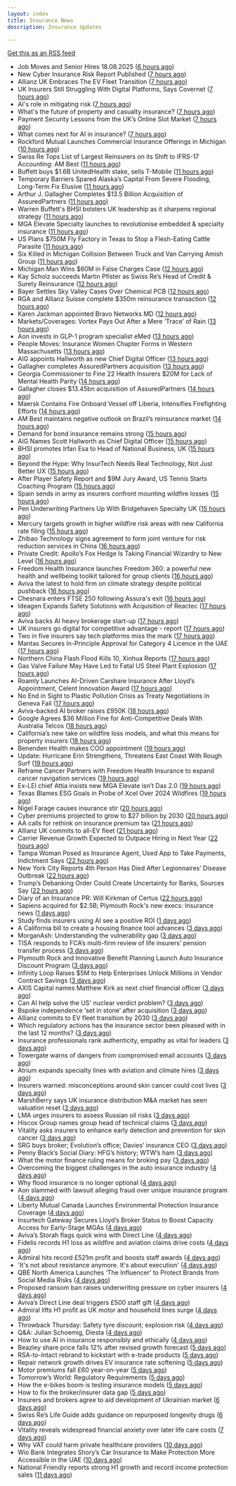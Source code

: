```yaml
---
layout: index
title: Insurance News
description: Insurance Updates

---
```


[Get this as an RSS feed](/insurance.rss)

<!-- news_marker starts -->
- Job Moves and Senior Hires 18.08.2025 ([6 hours ago](https://insurance-edge.net/2025/08/18/job-moves-and-senior-hires-18-08-2025/))
- New Cyber Insurance Risk Report Published ([7 hours ago](https://insurance-edge.net/2025/08/18/new-cyber-insurance-risk-report-published/))
- Allianz UK Embraces The EV Fleet Transition ([7 hours ago](https://insurance-edge.net/2025/08/18/allianz-uk-embraces-the-ev-fleet-transition/))
- UK Insurers Still Struggling With Digital Platforms, Says Covernet ([7 hours ago](https://insurance-edge.net/2025/08/18/uk-insurers-still-struggling-with-digital-platforms-says-covernet/))
- AI's role in mitigating risk ([7 hours ago](https://www.dig-in.com/opinion/ais-role-in-mitigating-risk))
- What's the future of property and casualty insurance? ([7 hours ago](https://www.dig-in.com/opinion/whats-the-future-of-property-and-casualty-insurance))
- Payment Security Lessons from the UK’s Online Slot Market ([7 hours ago](https://insurance-edge.net/2025/08/18/payment-security-lessons-from-the-uks-online-slot-market/))
- What comes next for AI in insurance? ([7 hours ago](https://www.dig-in.com/opinion/what-comes-next-for-ai-in-insurance))
- Rockford Mutual Launches Commercial Insurance Offerings in Michigan ([10 hours ago](https://www.insurancejournal.com/news/midwest/2025/08/18/836137.htm))
- Swiss Re Tops List of Largest Reinsurers on its Shift to IFRS-17 Accounting: AM Best ([11 hours ago](https://www.insurancejournal.com/news/international/2025/08/18/836120.htm))
- Buffett buys $1.6B UnitedHealth stake, sells T-Mobile ([11 hours ago](https://www.dig-in.com/articles/buffett-buys-1-6b-unitedhealth-stake-sells-t-mobile))
- Temporary Barriers Spared Alaska’s Capital From Severe Flooding, Long-Term Fix Elusive ([11 hours ago](https://www.insurancejournal.com/news/west/2025/08/18/836104.htm))
- Arthur J. Gallagher Completes $13.5 Billion Acquisition of AssuredPartners ([11 hours ago](https://www.insurancejournal.com/news/national/2025/08/18/836091.htm))
- Warren Buffett's BHSI bolsters UK leadership as it sharpens regional strategy ([11 hours ago](https://www.insurancebusinessmag.com/uk/news/breaking-news/warren-buffetts-bhsi-bolsters-uk-leadership-as-it-sharpens-regional-strategy-546557.aspx))
- MGA Elevate Specialty launches to revolutionise embedded & specialty insurance ([11 hours ago](https://www.reinsurancene.ws/mga-elevate-specialty-launches-to-revolutionise-embedded-specialty-insurance/))
- US Plans $750M Fly Factory in Texas to Stop a Flesh-Eating Cattle Parasite ([11 hours ago](https://www.insurancejournal.com/news/southcentral/2025/08/18/836098.htm))
- Six Killed in Michigan Collision Between Truck and Van Carrying Amish Group ([11 hours ago](https://www.insurancejournal.com/news/midwest/2025/08/18/836094.htm))
- Michigan Man Wins $60M in False Charges Case ([12 hours ago](https://www.insurancejournal.com/news/midwest/2025/08/18/836086.htm))
- Kay Scholz succeeds Martin Pfister as Swiss Re’s Head of Credit & Surety Reinsurance ([12 hours ago](https://www.reinsurancene.ws/kay-scholz-succeeds-martin-pfister-as-swiss-res-head-of-credit-surety-reinsurance/))
- Bayer Settles Sky Valley Cases Over Chemical PCB ([12 hours ago](https://www.insurancejournal.com/news/national/2025/08/18/836077.htm))
- RGA and Allianz Suisse complete $350m reinsurance transaction ([12 hours ago](https://www.reinsurancene.ws/rga-and-allianz-suisse-complete-350m-reinsurance-transaction/))
- Karen Jackman appointed Bravo Networks MD ([12 hours ago](https://www.postonline.co.uk/broker/7958905/karen-jackman-appointed-bravo-networks-md))
- Markets/Coverages: Vortex Pays Out After a Mere ‘Trace’ of Rain ([13 hours ago](https://www.insurancejournal.com/news/national/2025/08/18/836055.htm))
- Aon invests in GLP-1 program specialist eMed ([13 hours ago](https://www.reinsurancene.ws/aon-invests-in-glp-1-program-specialist-emed/))
- People Moves: Insurance Women Chapter Forms in Western Massachusetts ([13 hours ago](https://www.insurancejournal.com/news/east/2025/08/18/835607.htm))
- AIG appoints Hallworth as new Chief Digital Officer ([13 hours ago](https://www.reinsurancene.ws/aig-appoints-hallworth-as-new-chief-digital-officer/))
- Gallagher completes AssuredPartners acquisition ([13 hours ago](https://www.postonline.co.uk/broker/7958904/gallagher-completes-assuredpartners-acquisition))
- Georgia Commissioner to Fine 22 Health Insurers $20M for Lack of Mental Health Parity ([14 hours ago](https://www.insurancejournal.com/news/southeast/2025/08/18/836053.htm))
- Gallagher closes $13.45bn acquisition of AssuredPartners ([14 hours ago](https://www.reinsurancene.ws/gallagher-closes-13-45bn-acquisition-of-assuredpartners/))
- Maersk Contains Fire Onboard Vessel off Liberia, Intensifies Firefighting Efforts ([14 hours ago](https://www.insurancejournal.com/news/international/2025/08/18/836051.htm))
- AM Best maintains negative outlook on Brazil’s reinsurance market ([14 hours ago](https://www.reinsurancene.ws/am-best-maintains-negative-outlook-on-brazils-reinsurance-market/))
- Demand for bond insurance remains strong ([15 hours ago](https://www.dig-in.com/news/demand-for-bond-insurance-remains-strong))
- AIG Names Scott Hallworth as Chief Digital Officer ([15 hours ago](https://www.insurtechinsights.com/aig-names-scott-hallworth-as-chief-digital-officer/))
- BHSI promotes Irfan Esa to Head of National Business, UK ([15 hours ago](https://www.reinsurancene.ws/bhsi-promotes-irfan-esa-to-head-of-national-business-uk/))
- Beyond the Hype: Why InsurTech Needs Real Technology, Not Just Better UX ([15 hours ago](https://www.insurtechinsights.com/beyond-the-hype-why-insurtech-needs-real-technology-not-just-better-ux/))
- After Player Safety Report and $9M Jury Award, US Tennis Starts Coaching Program ([15 hours ago](https://www.insurancejournal.com/news/national/2025/08/18/836032.htm))
- Spain sends in army as insurers confront mounting wildfire losses ([15 hours ago](https://www.insurancebusinessmag.com/uk/news/catastrophe/spain-sends-in-army-as-insurers-confront-mounting-wildfire-losses-546509.aspx))
- Pen Underwriting Partners Up With Bridgehaven Specialty UK ([15 hours ago](https://insurance-edge.net/2025/08/18/pen-underwriting-partners-up-with-bridgehaven-specialty-uk/))
- Mercury targets growth in higher wildfire risk areas with new California rate filing ([15 hours ago](https://www.reinsurancene.ws/mercury-targets-growth-in-higher-wildfire-risk-areas-with-new-california-rate-filing/))
- Zhibao Technology signs agreement to form joint venture for risk reduction services in China ([16 hours ago](https://www.reinsurancene.ws/zhibao-technology-signs-agreement-to-form-joint-venture-for-risk-reduction-services-in-china/))
- Private Credit: Apollo’s Fox Hedge Is Taking Financial Wizardry to New Level ([16 hours ago](https://www.insurancejournal.com/news/national/2025/08/18/836021.htm))
- Freedom Health Insurance launches Freedom 360: a powerful new health and wellbeing toolkit tailored for group clients ([16 hours ago](https://ifamagazine.com/freedom-health-insurance-launches-freedom-360-a-powerful-new-health-and-wellbeing-toolkit-tailored-for-group-clients/))
- Aviva the latest to hold firm on climate strategy despite political pushback ([16 hours ago](https://www.insurancebusinessmag.com/uk/news/breaking-news/aviva-the-latest-to-hold-firm-on-climate-strategy-despite-political-pushback-546377.aspx))
- Chesnara enters FTSE 250 following Assura's exit ([16 hours ago](https://www.insurancebusinessmag.com/uk/news/life-insurance/chesnara-enters-ftse-250-following-assuras-exit-546486.aspx))
- Ideagen Expands Safety Solutions with Acquisition of Reactec ([17 hours ago](https://www.insurtechinsights.com/ideagen-expands-safety-solutions-with-acquisition-of-reactec/))
- Aviva backs AI heavy brokerage start-up ([17 hours ago](https://www.insurancebusinessmag.com/uk/news/sme/aviva-backs-ai-heavy-brokerage-startup-546478.aspx))
- UK insurers go digital for competitive advantage - report ([17 hours ago](https://www.insurancebusinessmag.com/uk/news/technology/uk-insurers-go-digital-for-competitive-advantage--report-546477.aspx))
- Two in five insurers say tech platforms miss the mark ([17 hours ago](https://www.postonline.co.uk/news/7958902/two-in-five-insurers-say-tech-platforms-miss-the-mark))
- Mantas Secures In-Principle Approval for Category 4 Licence in the UAE ([17 hours ago](https://www.insurtechinsights.com/mantas-secures-in-principle-approval-for-category-4-licence-in-the-uae/))
- Northern China Flash Flood Kills 10, Xinhua Reports ([17 hours ago](https://www.insurancejournal.com/news/international/2025/08/18/836016.htm))
- Gas Valve Failure May Have Led to Fatal US Steel Plant Explosion ([17 hours ago](https://www.insurancejournal.com/news/east/2025/08/18/835978.htm))
- Roamly Launches AI-Driven Carshare Insurance After Lloyd’s Appointment, Celent Innovation Award ([17 hours ago](https://www.insurtechinsights.com/roamly-launches-ai-driven-carshare-insurance-after-lloyds-appointment-celent-innovation-award/))
- No End in Sight to Plastic Pollution Crisis as Treaty Negotiations in Geneva Fail ([17 hours ago](https://www.insurancejournal.com/news/international/2025/08/18/836011.htm))
- Aviva-backed AI broker raises £950K ([18 hours ago](https://www.postonline.co.uk/broker/7958903/aviva-backed-ai-broker-raises-%C2%A3950k))
- Google Agrees $36 Million Fine for Anti-Competitive Deals With Australia Telcos ([18 hours ago](https://www.insurancejournal.com/news/international/2025/08/18/836005.htm))
- California’s new take on wildfire loss models, and what this means for property insurers ([18 hours ago](https://www.insurancejournal.com/blogs/cotality/2025/08/18/835958.htm))
- Benenden Health makes COO appointment ([19 hours ago](https://ifamagazine.com/benenden-health-makes-coo-appointment/))
- Update: Hurricane Erin Strengthens, Threatens East Coast With Rough Surf ([19 hours ago](https://www.insurancejournal.com/news/international/2025/08/18/836001.htm))
- Reframe Cancer Partners with Freedom Health Insurance to expand cancer navigation services ([19 hours ago](https://ifamagazine.com/reframe-cancer-partners-with-freedom-health-insurance-to-expand-cancer-navigation-services/))
- Ex-LEI chief Attia insists new MGA Elevate isn’t Das 2.0 ([19 hours ago](https://www.postonline.co.uk/personal/7958900/ex-lei-chief-attia-insists-new-mga-elevate-isn%E2%80%99t-das-20))
- Texas Blames ESG Goals in Probe of Xcel Over 2024 Wildfires ([19 hours ago](https://www.insurancejournal.com/news/southcentral/2025/08/18/835994.htm))
- Nigel Farage causes insurance stir ([20 hours ago](https://www.insurancebusinessmag.com/uk/news/travel/nigel-farage-causes-insurance-stir-546455.aspx))
- Cyber premiums projected to grow to $27 billion by 2030 ([20 hours ago](https://www.insurancebusinessmag.com/uk/news/cyber/cyber-premiums-projected-to-grow-to-27-billion-by-2030-546449.aspx))
- AA calls for rethink on insurance premium tax ([21 hours ago](https://www.insurancebusinessmag.com/uk/news/auto-motor/aa-calls-for-rethink-on-insurance-premium-tax-546448.aspx))
- Allianz UK commits to all-EV fleet ([21 hours ago](https://www.insurancebusinessmag.com/uk/news/auto-motor/allianz-uk-commits-to-allev-fleet-546447.aspx))
- Carrier Revenue Growth Expected to Outpace Hiring in Next Year ([22 hours ago](https://www.insurancejournal.com/news/national/2025/08/18/835619.htm))
- Tampa Woman Posed as Insurance Agent, Used App to Take Payments, Indictment Says ([22 hours ago](https://www.insurancejournal.com/news/southeast/2025/08/18/835972.htm))
- New York City Reports 4th Person Has Died After Legionnaires’ Disease Outbreak ([22 hours ago](https://www.insurancejournal.com/news/east/2025/08/18/835983.htm))
- Trump’s Debanking Order Could Create Uncertainty for Banks, Sources Say ([22 hours ago](https://www.insurancejournal.com/news/national/2025/08/18/835988.htm))
- Diary of an Insurance PR: Will Kirkman of Certus ([22 hours ago](https://www.postonline.co.uk/people/7958006/diary-of-an-insurance-pr-will-kirkman-of-certus))
- Sapiens acquired for $2.5B; Plymouth Rock's new execs: Insurance news ([1 days ago](https://www.dig-in.com/news/sapiens-acquired-2-5b-plymouth-rock-executive-news))
- Study finds insurers using AI see a positive ROI ([1 days ago](https://www.dig-in.com/news/insurers-using-ai-see-a-positive-roi))
- A California bill to create a housing finance tool advances ([3 days ago](https://www.dig-in.com/news/a-california-bill-to-create-a-housing-finance-tool-advances))
- MorganAsh: Understanding the vulnerability gap ([3 days ago](https://ifamagazine.com/morganash-understanding-the-vulnerability-gap/))
- TISA responds to FCA’s multi-firm review of life insurers’ pension transfer process ([3 days ago](https://ifamagazine.com/tisa-responds-to-fcas-multi-firm-review-of-life-insurers-pension-transfer-process/))
- Plymouth Rock and Innovative Benefit Planning Launch Auto Insurance Discount Program ([3 days ago](https://www.insurtechinsights.com/plymouth-rock-and-innovative-benefit-planning-launch-auto-insurance-discount-program/))
- Infinity Loop Raises $5M to Help Enterprises Unlock Millions in Vendor Contract Savings ([3 days ago](https://www.insurtechinsights.com/infinity-loop-raises-5m-to-help-enterprises-unlock-millions-in-vendor-contract-savings/))
- AXIS Capital names Matthew Kirk as next chief financial officer ([3 days ago](https://www.insurancebusinessmag.com/uk/news/breaking-news/axis-capital-names-matthew-kirk-as-next-chief-financial-officer-546344.aspx))
- Can AI help solve the US' nuclear verdict problem? ([3 days ago](https://www.insurancebusinessmag.com/uk/news/breaking-news/can-ai-help-solve-the-us-nuclear-verdict-problem-546336.aspx))
- Bspoke independence ‘set in stone’ after acquisition ([3 days ago](https://www.postonline.co.uk/news/7958876/bspoke-independence-%E2%80%98set-in-stone%E2%80%99-after-acquisition))
- Allianz commits to EV fleet transition by 2030 ([3 days ago](https://www.postonline.co.uk/news/7958899/allianz-commits-to-ev-fleet-transition-by-2030))
- Which regulatory actions has the insurance sector been pleased with in the last 12 months? ([3 days ago](https://www.insurancebusinessmag.com/uk/tv/which-regulatory-actions-has-the-insurance-sector-been-pleased-with-in-the-last-12-months-546325.aspx))
- Insurance professionals rank authenticity, empathy as vital for leaders ([3 days ago](https://www.insurancebusinessmag.com/uk/news/diversity-inclusion/insurance-professionals-rank-authenticity-empathy-as-vital-for-leaders-546318.aspx))
- Towergate warns of dangers from compromised email accounts ([3 days ago](https://www.insurancebusinessmag.com/uk/news/cyber/towergate-warns-of-dangers-from-compromised-email-accounts-546311.aspx))
- Atrium expands specialty lines with aviation and climate hires ([3 days ago](https://www.insurancebusinessmag.com/uk/news/breaking-news/atrium-expands-specialty-lines-with-aviation-and-climate-hires-546309.aspx))
- Insurers warned: misconceptions around skin cancer could cost lives ([3 days ago](https://ifamagazine.com/insurers-warned-misconceptions-around-skin-cancer-could-cost-lives/))
- MarshBerry says UK insurance distribution M&A market has seen valuation reset ([3 days ago](https://www.insurancebusinessmag.com/uk/news/breaking-news/marshberry-says-uk-insurance-distribution-manda-market-has-seen-valuation-reset-546281.aspx))
- LMA urges insurers to assess Russian oil risks ([3 days ago](https://www.insurancebusinessmag.com/uk/news/breaking-news/lma-urges-insurers-to-assess-russian-oil-risks-546280.aspx))
- Hiscox Group names group head of technical claims ([3 days ago](https://www.insurancebusinessmag.com/uk/news/claims/hiscox-group-names-group-head-of-technical-claims-546279.aspx))
- Vitality asks insurers to enhance early detection and prevention for skin cancer ([3 days ago](https://www.insurancebusinessmag.com/uk/news/life-insurance/vitality-asks-insurers-to-enhance-early-detection-and-prevention-for-skin-cancer-546276.aspx))
- SRG buys broker; Evolution’s office; Davies’ insurance CEO ([3 days ago](https://www.postonline.co.uk/news/7958889/srg-buys-broker-evolution%E2%80%99s-office-davies%E2%80%99-insurance-ceo))
- Penny Black’s Social Diary: HFG’s history; WTW’s ham ([3 days ago](https://www.postonline.co.uk/people/7958127/penny-black%E2%80%99s-social-diary-hfg%E2%80%99s-history-wtw%E2%80%99s-ham))
- What the motor finance ruling means for broking pay ([3 days ago](https://www.postonline.co.uk/regulation/7958313/what-the-motor-finance-ruling-means-for-broking-pay))
- Overcoming the biggest challenges in the auto insurance industry ([4 days ago](https://www.dig-in.com/opinion/challenges-in-the-auto-insurance-industry))
- Why flood insurance is no longer optional ([4 days ago](https://www.dig-in.com/opinion/why-flood-insurance-is-no-longer-optional))
- Aon slammed with lawsuit alleging fraud over unique insurance program ([4 days ago](https://www.insurancebusinessmag.com/uk/news/breaking-news/aon-slammed-with-lawsuit-alleging-fraud-over-unique-insurance-program-546328.aspx))
- Liberty Mutual Canada Launches Environmental Protection Insurance Coverage ([4 days ago](https://www.insurtechinsights.com/liberty-mutual-canada-launches-environmental-protection-insurance-coverage/))
- Insurtech Gateway Secures Lloyd’s Broker Status to Boost Capacity Access for Early-Stage MGAs ([4 days ago](https://www.insurtechinsights.com/insurtech-gateway-secures-lloyds-broker-status-to-boost-capacity-access-for-early-stage-mgas/))
- Aviva’s Storah flags quick wins with Direct Line ([4 days ago](https://www.postonline.co.uk/personal/7958895/aviva%E2%80%99s-storah-flags-quick-wins-with-direct-line))
- Fidelis records H1 loss as wildfire and aviation claims drive costs ([4 days ago](https://www.insurancebusinessmag.com/uk/news/breaking-news/fidelis-records-h1-loss-as-wildfire-and-aviation-claims-drive-costs-546175.aspx))
- Admiral hits record £521m profit and boosts staff awards ([4 days ago](https://www.postonline.co.uk/personal/7958891/admiral-hits-record-%C2%A3521m-profit-and-boosts-staff-awards))
- 'It's not about resistance anymore. It's about execution' ([4 days ago](https://www.insurancebusinessmag.com/uk/news/technology/its-not-about-resistance-anymore--its-about-execution-544054.aspx))
- QBE North America Launches ‘The Influencer’ to Protect Brands from Social Media Risks ([4 days ago](https://www.insurtechinsights.com/qbe-north-america-launches-the-influencer-to-protect-brands-from-social-media-risks/))
- Proposed ransom ban raises underwriting pressure on cyber insurers ([4 days ago](https://www.insurancebusinessmag.com/uk/news/cyber/proposed-ransom-ban-raises-underwriting-pressure-on-cyber-insurers-546158.aspx))
- Aviva’s Direct Line deal triggers £500 staff gift ([4 days ago](https://www.postonline.co.uk/personal/7958890/aviva%E2%80%99s-direct-line-deal-triggers-%C2%A3500-staff-gift))
- Admiral lifts H1 profit as UK motor and household lines surge ([4 days ago](https://www.insurancebusinessmag.com/uk/news/breaking-news/admiral-lifts-h1-profit-as-uk-motor-and-household-lines-surge-546151.aspx))
- Throwback Thursday: Safety tyre discount; explosion risk ([4 days ago](https://www.postonline.co.uk/personal/7956761/throwback-thursday-safety-tyre-discount-explosion-risk))
- Q&A: Julian Schoemig, Diesta ([4 days ago](https://www.postonline.co.uk/technology/7957973/qa-julian-schoemig-diesta))
- How to use AI in insurance responsibly and ethically ([4 days ago](https://www.postonline.co.uk/technology/7958869/how-to-use-ai-in-insurance-responsibly-and-ethically))
- Beazley share price falls 12% after revised growth forecast ([5 days ago](https://www.postonline.co.uk/lloyd%E2%80%99slondon/7958887/beazley-share-price-falls-12-after-revised-growth-forecast))
- RSA-to-Intact rebrand to kickstart with e-trade products ([5 days ago](https://www.postonline.co.uk/commercial/7958882/rsa-to-intact-rebrand-to-kickstart-with-e-trade-products))
- Repair network growth drives EV insurance rate softening ([5 days ago](https://www.postonline.co.uk/personal/7958883/repair-network-growth-drives-ev-insurance-rate-softening))
- Motor premiums fall £60 year-on-year ([5 days ago](https://www.postonline.co.uk/personal/7958884/motor-premiums-fall-%C2%A360-year-on-year))
- Tomorrow’s World: Regulatory Requirements ([5 days ago](https://www.postonline.co.uk/regulation/7958154/tomorrow%E2%80%99s-world-regulatory-requirements))
- How the e-bikes boom is testing insurance models ([5 days ago](https://www.postonline.co.uk/personal/7958083/how-the-e-bikes-boom-is-testing-insurance-models))
- How to fix the broker/insurer data gap ([5 days ago](https://www.postonline.co.uk/technology/7958025/how-to-fix-the-brokerinsurer-data-gap))
- Insurers and brokers agree to aid development of Ukrainian market ([6 days ago](https://www.postonline.co.uk/news/7958879/insurers-and-brokers-agree-to-aid-development-of-ukrainian-market))
- Swiss Re’s Life Guide adds guidance on repurposed longevity drugs ([6 days ago](https://ifamagazine.com/swiss-res-life-guide-adds-guidance-on-repurposed-longevity-drugs/))
- Vitality reveals widespread financial anxiety over later life care costs ([7 days ago](https://ifamagazine.com/vitality-reveals-widespread-financial-anxiety-over-later-life-care-costs/))
- Why VAT could harm private healthcare providers ([10 days ago](https://ifamagazine.com/why-vat-could-harm-private-healthcare-providers/))
- Wio Bank Integrates Shory’s Car Insurance to Make Protection More Accessible in the UAE ([10 days ago](https://thefintechtimes.com/wio-bank-integrates-shorys-car-insurance-to-make-protection-more-accessible-in-the-uae/))
- National Friendly reports strong H1 growth and record income protection sales ([11 days ago](https://ifamagazine.com/national-friendly-reports-strong-h1-growth-and-record-income-protection-sales/))

<!-- news_marker ends -->